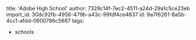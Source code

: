 title: 'Adobe High School'
author: 7328c14f-7ec2-4511-a24d-29a1c5ce23eb
import_id: 30dc92fb-4956-479b-a43c-99fdf4ce4837
id: 9a7f6261-8a5b-4cc1-afdd-0600786c5687
tags:
  - schools
